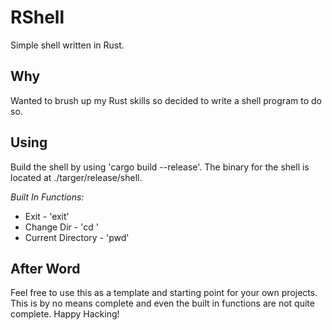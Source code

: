# RShell

Simple shell written in Rust.

## Why

Wanted to brush up my Rust skills so decided to write a shell program to do so.

## Using

Build the shell by using 'cargo build --release'. The binary for the shell is located at ./targer/release/shell.

*Built In Functions:*
- Exit - 'exit'
- Change Dir - 'cd <arg>'
- Current Directory - 'pwd'

## After Word
Feel free to use this as a template and starting point for your own projects. This is by no means complete and even the built in functions are not quite complete. Happy Hacking!
